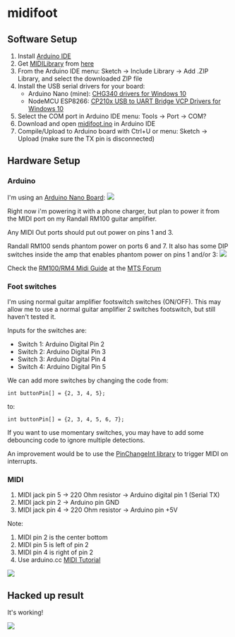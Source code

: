 # midifoot

## Software Setup

1. Install <a href="https://www.arduino.cc/en/Main/Software">Arduino IDE</a>
1. Get <a href="http://playground.arduino.cc/Main/MIDILibrary">MIDILibrary</a> from <a href="https://github.com/FortySevenEffects/arduino_midi_library/releases/latest">here</a>
1. From the Arduino IDE menu: Sketch -> Include Library -> Add .ZIP Library, and select the downloaded ZIP file
1. Install the USB serial drivers for your board:
    - Arduino Nano (mine): <a href="http://www.arduined.eu/files/windows8/CH341SER.zip">CHG340 drivers for Windows 10</a>
    - NodeMCU ESP8266: <a href="http://www.silabs.com/Support%20Documents/Software/CP210x_Windows_Drivers.zip">CP210x USB to UART Bridge VCP Drivers for Windows 10</a>
1. Select the COM port in Arduino IDE menu: Tools -> Port -> COM?
1. Download and open <a href="https://raw.githubusercontent.com/ramalhais/code/master/arduino/sketchbook/midifoot/midifoot.ino">midifoot.ino</a> in Arduino IDE
1. Compile/Upload to Arduino board with Ctrl+U or menu: Sketch -> Upload (make sure the TX pin is disconnected)

## Hardware Setup

### Arduino

I'm using an <a href="https://www.arduino.cc/en/Main/ArduinoBoardNano">Arduino Nano Board</a>:
<img src="https://www.arduino.cc/en/uploads/Main/ArduinoNanoFront_3_lg.jpg">

Right now i'm powering it with a phone charger, but plan to power it from the MIDI port on my Randall RM100 guitar amplifier.

Any MIDI Out ports should put out power on pins 1 and 3.

Randall RM100 sends phantom power on ports 6 and 7. It also has some DIP switches inside the amp that enables phantom power on pins 1 and/or 3:
<img src="http://i42.photobucket.com/albums/e311/Soulinsane/RM100F-Board.jpg" />

Check the <a href="http://mtsforum.grailtone.com/viewtopic.php?t=5606">RM100/RM4 Midi Guide</a> at the <a href="http://mtsforum.grailtone.com/">MTS Forum</a>

### Foot switches

I'm using normal guitar amplifier footswitch switches (ON/OFF).
This may allow me to use a normal guitar amplifier 2 switches footswitch, but still haven't tested it.

Inputs for the switches are:
- Switch 1: Arduino Digital Pin 2
- Switch 2: Arduino Digital Pin 3
- Switch 3: Arduino Digital Pin 4
- Switch 4: Arduino Digital Pin 5

We can add more switches by changing the code
from:

    int buttonPin[] = {2, 3, 4, 5};
to:

    int buttonPin[] = {2, 3, 4, 5, 6, 7};

If you want to use momentary switches, you may have to add some debouncing code to ignore multiple detections.

An improvement would be to use the <a href="http://playground.arduino.cc/Main/PinChangeInt">PinChangeInt library</a> to trigger MIDI on interrupts.

### MIDI

1. MIDI jack pin 5 -> 220 Ohm resistor -> Arduino digital pin 1 (Serial TX)
1. MIDI jack pin 2 -> Arduino pin GND
1. MIDI jack pin 4 -> 220 Ohm resistor -> Arduino pin +5V

Note:

1. MIDI pin 2 is the center bottom
1. MIDI pin 5 is left of pin 2
1. MIDI pin 4 is right of pin 2
1. Use arduino.cc <a href="https://www.arduino.cc/en/Tutorial/Midi">MIDI Tutorial</a>

<img src="https://www.arduino.cc/en/uploads/Tutorial/MIDI_schem.png" />

## Hacked up result

It's working!

<img src="https://github.com/ramalhais/code/raw/master/arduino/sketchbook/midifoot/midifoot-hack.jpg" />
